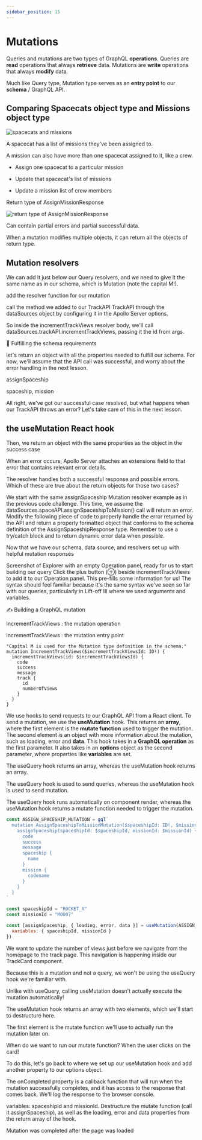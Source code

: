 ```yaml
---
sidebar_position: 15
---
```


# Mutations

Queries and mutations are two types of GraphQL **operations**. Queries are **read** operations that always **retrieve** data. Mutations are **write** operations that always **modify** data.

Much like Query type, Mutation type serves as an **entry point** to our **schema** / GraphQL API.

## Comparing Spacecats object type and Missions object type

![spacecats and missions](https://res.cloudinary.com/apollographql/image/upload/e_sharpen:50,c_scale,q_90,w_1440,fl_progressive/v1624650767/odyssey/lift-off-part4/doodle_schema_ea1ivm.png)

A spacecat has a list of missions they've been assigned to.

A mission can also have more than one spacecat assigned to it, like a crew.

- Assign one spacecat to a particular mission

- Update that spacecat's list of missions

- Update a mission list of crew members

Return type of AssignMissionResponse

![return type of AssignMissionResponse](https://res.cloudinary.com/apollographql/image/upload/e_sharpen:50,c_scale,q_90,w_1440,fl_progressive/v1624651213/odyssey/lift-off-part4/doodle_mutation_return_type_jklp3a.png)

Can contain partial errors and partial successful data.

When a mutation modifies multiple objects, it can return all the objects of return type.

## Mutation resolvers

We can add it just below our Query resolvers, and we need to give it the same name as in our schema, which is Mutation (note the capital M!).

add the resolver function for our mutation

call the method we added to our TrackAPI
TrackAPI through the dataSources object by configuring it in the Apollo Server options.

So inside the incrementTrackViews resolver body, we'll call dataSources.trackAPI.incrementTrackViews, passing it the id from args.

📄 Fulfilling the schema requirements

let's return an object with all the properties needed to fulfill our schema. For now, we'll assume that the API call was successful, and worry about the error handling in the next lesson.

assignSpaceship

spaceship, mission

All right, we've got our successful case resolved, but what happens when our TrackAPI throws an error? Let's take care of this in the next lesson.

## the useMutation React hook

Then, we return an object with the same properties as the object in the success case

When an error occurs, Apollo Server attaches an extensions field to that error that contains relevant error details.

The resolver handles both a successful response and possible errors. Which of these are true about the return objects for those two cases?

We start with the same assignSpaceship Mutation resolver example as in the previous code challenge. This time, we assume the dataSources.spaceAPI.assignSpaceshipToMission() call will return an error. Modify the following piece of code to properly handle the error returned by the API and return a properly formatted object that conforms to the schema definition of the AssignSpaceshipResponse type. Remember to use a try/catch block and to return dynamic error data when possible.

Now that we have our schema, data source, and resolvers set up with helpful mutation responses

Screenshot of Explorer with an empty Operation panel, ready for us to start building our query
Click the plus button (⊕) beside incrementTrackViews to add it to our Operation panel. This pre-fills some information for us! The syntax should feel familiar because it's the same syntax we've seen so far with our queries, particularly in Lift-off III where we used arguments and variables.

✍️ Building a GraphQL mutation

IncrementTrackViews : the mutation operation

incrementTrackViews : the mutation entry point

```
"Capital M is used for the Mutation type definition in the schema."
mutation IncrementTrackViews($incrementTrackViewsId: ID!) {
  incrementTrackViews(id: $incrementTrackViewsId) {
    code
    success
    message
    track {
      id
      numberOfViews
    }
  }
}
```

We use hooks to send requests to our GraphQL API from a React client. To send a mutation, we use the **useMutation** hook. This returns an **array**, where the first element is the **mutate function** used to trigger the mutation. The second element is an object with more information about the mutation, such as loading, error and **data**. This hook takes in a **GraphQL operation** as the first parameter. It also takes in an **options** object as the second parameter, where properties like **variables** are set.

The useQuery hook returns an array, whereas the useMutation hook returns an array.

The useQuery hook is used to send queries, whereas the useMutation hook is used to send mutation.

The useQuery hook runs automatically on component render, whereas the useMutation hook returns a mutate function needed to trigger the mutation.

```js
const ASSIGN_SPACESHIP_MUTATION = gql`
  mutation AssignSpaceshipToMissionMutation($spaceshipId: ID!, $missionId: ID!) {
    assignSpaceship(spaceshipId: $spaceshipId, missionId: $missionId) {
      code
      success
      message
      spaceship {
        name
      }
      mission {
        codename
      }
    }
  }
`

const spaceshipId = "ROCKET_X"
const missionId = "M0007"

const [assignSpaceship, { loading, error, data }] = useMutation(ASSIGN_SPACESHIP_MUTATION, {
  variables: { spaceshipId, missionId }
})
```

We want to update the number of views just before we navigate from the homepage to the track page. This navigation is happening inside our TrackCard component.

Because this is a mutation and not a query, we won't be using the useQuery hook we're familiar with.

Unlike with useQuery, calling useMutation doesn't actually execute the mutation automatically!

The useMutation hook returns an array with two elements, which we'll start to destructure here.

The first element is the mutate function we'll use to actually run the mutation later on.

When do we want to run our mutate function? When the user clicks on the card!

To do this, let's go back to where we set up our useMutation hook and add another property to our options object.

The onCompleted property is a callback function that will run when the mutation successfully completes, and it has access to the response that comes back. We'll log the response to the browser console.

variables: spaceshipId and missionId. Destructure the mutate function (call it assignSpaceship), as well as the loading, error and data properties from the return array of the hook.

Mutation was completed after the page was loaded
